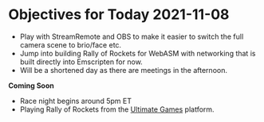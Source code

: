 # Objectives for Today 2021-11-08

- Play with StreamRemote and OBS to make it easier to switch the full camera scene to brio/face etc.
- Jump into building Rally of Rockets for WebASM with networking that is built directly into Emscripten for now.
- Will be a shortened day as there are meetings in the afternoon.

**Coming Soon**

- Race night begins around 5pm ET
- Playing Rally of Rockets from the [Ultimate Games](https://ultimate.games/) platform.
